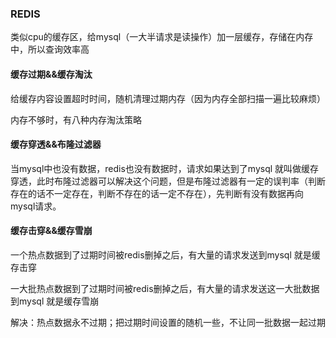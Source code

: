 ###  REDIS

类似cpu的缓存区，给mysql（一大半请求是读操作）加一层缓存，存储在内存中，所以查询效率高

 #### 缓存过期&&缓存淘汰

给缓存内容设置超时时间，随机清理过期内存（因为内存全部扫描一遍比较麻烦）

内存不够时，有八种内存淘汰策略

#### 缓存穿透&&布隆过滤器

当mysql中也没有数据，redis也没有数据时，请求如果达到了mysql  就叫做缓存穿透，此时布隆过滤器可以解决这个问题，但是布隆过滤器有一定的误判率（判断存在的话不一定存在，判断不存在的话一定不存在），先判断有没有数据再向mysql请求。

#### 缓存击穿&&缓存雪崩

一个热点数据到了过期时间被redis删掉之后，有大量的请求发送到mysql 就是缓存击穿

一大批热点数据到了过期时间被redis删掉之后，有大量的请求发送这一大批数据到mysql 就是缓存雪崩

解决：热点数据永不过期；把过期时间设置的随机一些，不让同一批数据一起过期